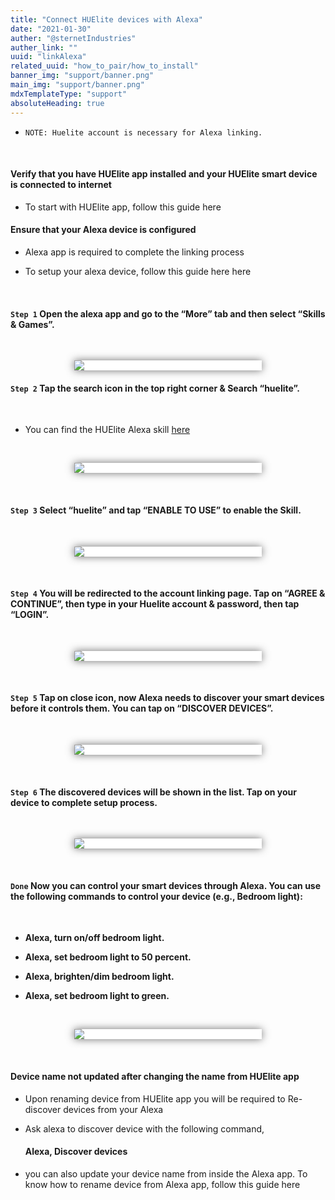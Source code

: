 ```yaml
---
title: "Connect HUElite devices with Alexa"
date: "2021-01-30"
auther: "@sternetIndustries"
auther_link: ""
uuid: "linkAlexa"
related_uuid: "how_to_pair/how_to_install"
banner_img: "support/banner.png"
main_img: "support/banner.png"
mdxTemplateType: "support"
absoluteHeading: true
---
```


- `NOTE: Huelite account is necessary for Alexa linking.`

<NoteBox heading="Before You Set Up Alexa" color="#76D7C4">

<p>&nbsp;</p>

<h4 style={{ marginTop: 10 }}>
        Verify that you have HUElite app installed and your HUElite smart device is connected to internet
      </h4>
      <ul>
        <li>
          <p style={{ marginTop:15 }}>
            To start with HUElite app, follow this guide <Link to="/support/how_to_pair">here</Link>
          </p>
        </li>
      </ul>
      <h4 style={{ marginTop: 30 }}>Ensure that your Alexa device is configured</h4>
       <ul>
        <li>
          <p style={{ marginTop:15 }}>
            Alexa app is required to complete the linking process
          </p>
        </li>
        <li>
          <p style={{ marginTop:15 }}>
            To setup your alexa device, follow this guide here <Link to="https://www.hellotech.com/guide/for/how-to-set-up-alexa-on-echo">here</Link>
          </p>
        </li>
      </ul>

</NoteBox>

<p>&nbsp;</p>

#### `Step 1` Open the alexa app and go to the “More” tab and then select “Skills & Games”.

<p>&nbsp;</p>

<div style="display:flex; flex-direction:row; flex:1; justify-content:space-evenly;">
  <div style="width:40vw; max-width:300px; background-color:#ffffff; box-shadow:0px 0px 13px 0px rgba(64,64,64,0.75);">
        <img src="./step1.png" style=""/>
  </div>
</div>

#### `Step 2` Tap the search icon in the top right corner & Search “huelite”.

<p>&nbsp;</p>

- You can find the HUElite Alexa skill [here](https://www.amazon.in/Sternet-Industries-India-PvtLtd/dp/B09232RPS3/ref=sr_1_1?crid=27RSQCGYCBUSO&dchild=1&keywords=huelite+smart+home&qid=1620464925&s=digital-skills&sprefix=huelite%2Calexaskills%2C293&sr=1-1)

<p>&nbsp;</p>

<div style="display:flex; flex-direction:row; flex:1; justify-content:space-evenly;">
  <div style="width:40vw; max-width:300px; background-color:#ffffff; box-shadow:0px 0px 13px 0px rgba(64,64,64,0.75);">
        <img src="./step2.png" style=""/>
  </div>
</div>

<p>&nbsp;</p>

#### `Step 3` Select “huelite” and tap “ENABLE TO USE” to enable the Skill.

<p>&nbsp;</p>
<div style="display:flex; flex-direction:row; flex:1; justify-content:space-evenly;">
  <div style="width:40vw; max-width:300px; background-color:#ffffff; box-shadow:0px 0px 13px 0px rgba(64,64,64,0.75);">
        <img src="./step3.png" style=""/>
  </div>
</div>

<p>&nbsp;</p>

#### `Step 4` You will be redirected to the account linking page. Tap on “AGREE & CONTINUE”, then type in your Huelite account & password, then tap “LOGIN”.

<p>&nbsp;</p>
<div style="display:flex; flex-direction:row; flex:1; justify-content:space-evenly;">
  <div style="width:40vw; max-width:300px; background-color:#ffffff; box-shadow:0px 0px 13px 0px rgba(64,64,64,0.75);">
        <img src="./step4.png" style=""/>
  </div>
</div>

<p>&nbsp;</p>

#### `Step 5` Tap on close icon, now Alexa needs to discover your smart devices before it controls them. You can tap on “DISCOVER DEVICES”.

<p>&nbsp;</p>
<div style="display:flex; flex-direction:row; flex:1; justify-content:space-evenly;">
  <div style="width:40vw; max-width:300px; background-color:#ffffff; box-shadow:0px 0px 13px 0px rgba(64,64,64,0.75);">
        <img src="./step5.png" style=""/>
  </div>
</div>

<p>&nbsp;</p>

#### `Step 6` The discovered devices will be shown in the list. Tap on your device to complete setup process.

<p>&nbsp;</p>
<div style="display:flex; flex-direction:row; flex:1; justify-content:space-evenly;">
  <div style="width:40vw; max-width:300px; background-color:#ffffff; box-shadow:0px 0px 13px 0px rgba(64,64,64,0.75);">
        <img src="./step6.png" style=""/>
  </div>
</div>

<p>&nbsp;</p>

#### `Done` Now you can control your smart devices through Alexa. You can use the following commands to control your device (e.g., Bedroom light):

<p>&nbsp;</p>

- **Alexa, turn on/off bedroom light.**

- **Alexa, set bedroom light to 50 percent.**

- **Alexa, brighten/dim bedroom light.**

- **Alexa, set bedroom light to green.**

<p>&nbsp;</p>
<div style="display:flex; flex-direction:row; flex:1; justify-content:space-evenly;">
  <div style="width:40vw; max-width:300px; background-color:#ffffff; box-shadow:0px 0px 13px 0px rgba(64,64,64,0.75);">
        <img src="./step7.png" style=""/>
  </div>
</div>

<NoteBox heading="Troubleshoot">

<p>&nbsp;</p>

<h4 style={{ marginTop: 10 }}>
        Device name not updated after changing the name from HUElite app
      </h4>
      <ul>
        <li>
          <p style={{ marginTop:15 }}>
            Upon renaming device from HUElite app you will be required to Re-discover devices from your Alexa
          </p>
        </li>
         <li>
          <p style={{ marginTop:15 }}>
            Ask alexa to discover device with the following command, <h4>Alexa, Discover devices</h4>
          </p>
        </li>
         <li>
          <p style={{ marginTop:15 }}>
            you can also update your device name from inside the Alexa app. To know how to rename device from Alexa app, follow this guide <Link to="https://www.amazon.in/gp/help/customer/display.html?nodeId=GSH36WER6NKGTFXS" >here</Link>
          </p>
        </li>
      </ul>

</NoteBox>
